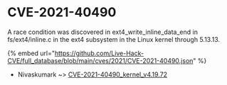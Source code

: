 # CVE-2021-40490

A race condition was discovered in ext4_write_inline_data_end in fs/ext4/inline.c in the ext4 subsystem in the Linux kernel through 5.13.13.

{% embed url="https://github.com/Live-Hack-CVE/full_database/blob/main/cves/2021/CVE-2021-40490.json" %}


* Nivaskumark ~> [CVE-2021-40490_kernel_v4.19.72](https://zeste.alice-snow.ru/2021/database/cve-2021-40490/cve-2021-40490_kernel_v4.19.72-nivaskumark)